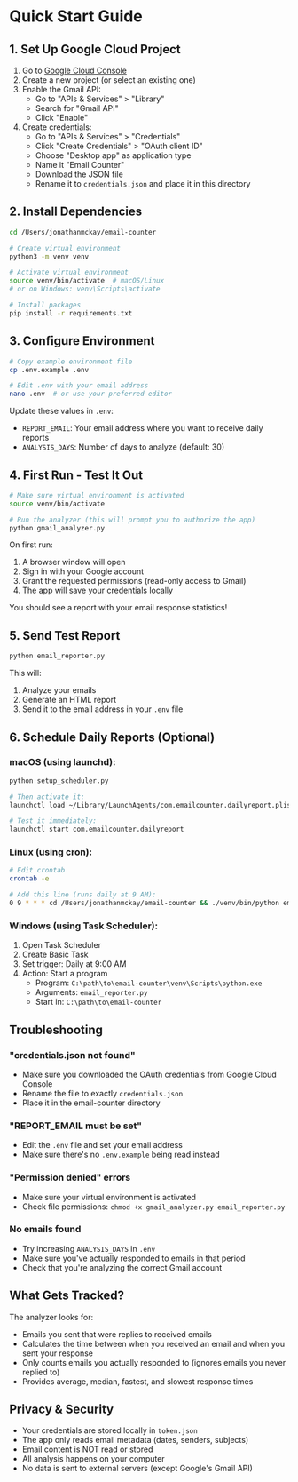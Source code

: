 # Quick Start Guide

## 1. Set Up Google Cloud Project

1. Go to [Google Cloud Console](https://console.cloud.google.com/)
2. Create a new project (or select an existing one)
3. Enable the Gmail API:
   - Go to "APIs & Services" > "Library"
   - Search for "Gmail API"
   - Click "Enable"
4. Create credentials:
   - Go to "APIs & Services" > "Credentials"
   - Click "Create Credentials" > "OAuth client ID"
   - Choose "Desktop app" as application type
   - Name it "Email Counter"
   - Download the JSON file
   - Rename it to `credentials.json` and place it in this directory

## 2. Install Dependencies

```bash
cd /Users/jonathanmckay/email-counter

# Create virtual environment
python3 -m venv venv

# Activate virtual environment
source venv/bin/activate  # macOS/Linux
# or on Windows: venv\Scripts\activate

# Install packages
pip install -r requirements.txt
```

## 3. Configure Environment

```bash
# Copy example environment file
cp .env.example .env

# Edit .env with your email address
nano .env  # or use your preferred editor
```

Update these values in `.env`:
- `REPORT_EMAIL`: Your email address where you want to receive daily reports
- `ANALYSIS_DAYS`: Number of days to analyze (default: 30)

## 4. First Run - Test It Out

```bash
# Make sure virtual environment is activated
source venv/bin/activate

# Run the analyzer (this will prompt you to authorize the app)
python gmail_analyzer.py
```

On first run:
1. A browser window will open
2. Sign in with your Google account
3. Grant the requested permissions (read-only access to Gmail)
4. The app will save your credentials locally

You should see a report with your email response statistics!

## 5. Send Test Report

```bash
python email_reporter.py
```

This will:
1. Analyze your emails
2. Generate an HTML report
3. Send it to the email address in your `.env` file

## 6. Schedule Daily Reports (Optional)

### macOS (using launchd):

```bash
python setup_scheduler.py

# Then activate it:
launchctl load ~/Library/LaunchAgents/com.emailcounter.dailyreport.plist

# Test it immediately:
launchctl start com.emailcounter.dailyreport
```

### Linux (using cron):

```bash
# Edit crontab
crontab -e

# Add this line (runs daily at 9 AM):
0 9 * * * cd /Users/jonathanmckay/email-counter && ./venv/bin/python email_reporter.py >> emailcounter.log 2>&1
```

### Windows (using Task Scheduler):

1. Open Task Scheduler
2. Create Basic Task
3. Set trigger: Daily at 9:00 AM
4. Action: Start a program
   - Program: `C:\path\to\email-counter\venv\Scripts\python.exe`
   - Arguments: `email_reporter.py`
   - Start in: `C:\path\to\email-counter`

## Troubleshooting

### "credentials.json not found"
- Make sure you downloaded the OAuth credentials from Google Cloud Console
- Rename the file to exactly `credentials.json`
- Place it in the email-counter directory

### "REPORT_EMAIL must be set"
- Edit the `.env` file and set your email address
- Make sure there's no `.env.example` being read instead

### "Permission denied" errors
- Make sure your virtual environment is activated
- Check file permissions: `chmod +x gmail_analyzer.py email_reporter.py`

### No emails found
- Try increasing `ANALYSIS_DAYS` in `.env`
- Make sure you've actually responded to emails in that period
- Check that you're analyzing the correct Gmail account

## What Gets Tracked?

The analyzer looks for:
- Emails you sent that were replies to received emails
- Calculates the time between when you received an email and when you sent your response
- Only counts emails you actually responded to (ignores emails you never replied to)
- Provides average, median, fastest, and slowest response times

## Privacy & Security

- Your credentials are stored locally in `token.json`
- The app only reads email metadata (dates, senders, subjects)
- Email content is NOT read or stored
- All analysis happens on your computer
- No data is sent to external servers (except Google's Gmail API)
